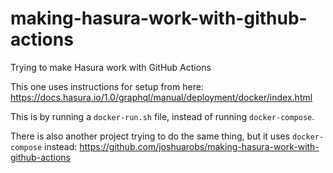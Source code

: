 # making-hasura-work-with-github-actions
Trying to make Hasura work with GitHub Actions

This one uses instructions for setup from here:
https://docs.hasura.io/1.0/graphql/manual/deployment/docker/index.html

This is by running a `docker-run.sh` file, instead of running `docker-compose`.

There is also another project trying to do the same thing, but it uses `docker-compose` instead:
https://github.com/joshuarobs/making-hasura-work-with-github-actions
